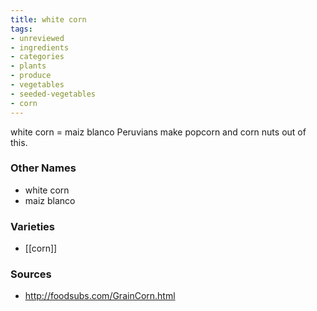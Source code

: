 ```yaml
---
title: white corn
tags:
- unreviewed
- ingredients
- categories
- plants
- produce
- vegetables
- seeded-vegetables
- corn
---
```

white corn = maiz blanco Peruvians make popcorn and corn nuts out of this.

### Other Names

* white corn
* maiz blanco

### Varieties

* [[corn]]

### Sources
* http://foodsubs.com/GrainCorn.html
